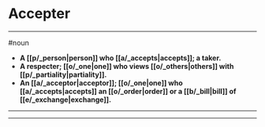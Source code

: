 # Accepter
---
#noun
- **A [[p/_person|person]] who [[a/_accepts|accepts]]; a taker.**
- **A respecter; [[o/_one|one]] who views [[o/_others|others]] with [[p/_partiality|partiality]].**
- **An [[a/_acceptor|acceptor]]; [[o/_one|one]] who [[a/_accepts|accepts]] an [[o/_order|order]] or a [[b/_bill|bill]] of [[e/_exchange|exchange]].**
---
---
